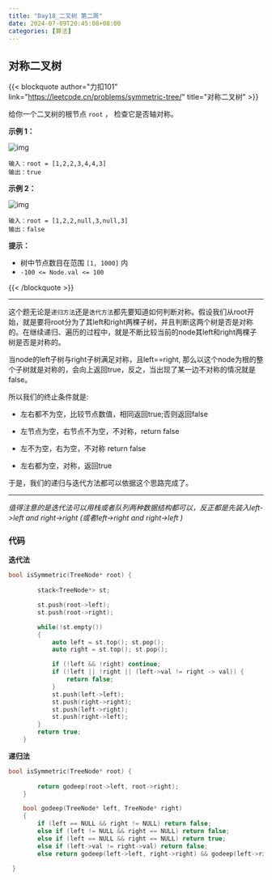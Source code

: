 ```yaml
---
title: "Day18_二叉树 第二周"
date: 2024-07-09T20:45:08+08:00
categories: [算法]
---
```


## 对称二叉树

{{< blockquote author="力扣101" link="https://leetcode.cn/problems/symmetric-tree/" title="对称二叉树" >}}

给你一个二叉树的根节点 `root` ， 检查它是否轴对称。

 

**示例 1：**

![img](https://obsdian-1304266993.cos.ap-chongqing.myqcloud.com/typora/1698026966-JDYPDU-image.png)

```
输入：root = [1,2,2,3,4,4,3]
输出：true
```

**示例 2：**

![img](https://obsdian-1304266993.cos.ap-chongqing.myqcloud.com/typora/1698027008-nPFLbM-image.png)

```
输入：root = [1,2,2,null,3,null,3]
输出：false
```

 

**提示：**

- 树中节点数目在范围 `[1, 1000]` 内
- `-100 <= Node.val <= 100`

{{< /blockquote >}}

---

这个题无论是`递归方法`还是`迭代方法`都先要知道如何判断对称。假设我们从root开始，就是要将root分为了其left和right两棵子树，并且判断这两个树是否是对称的。在继续递归、遍历的过程中，就是不断比较当前的node其left和right两棵子树是否是对称的。

当node的left子树与right子树满足对称，且left==right, 那么以这个node为根的整个子树就是对称的，会向上返回true，反之，当出现了某一边不对称的情况就是false。

所以我们的终止条件就是:

- 左右都不为空，比较节点数值，相同返回true;否则返回false

- 左节点为空，右节点不为空，不对称，return false
- 左不为空，右为空，不对称 return false
- 左右都为空，对称，返回true

于是，我们的递归与迭代方法都可以依据这个思路完成了。

---

*值得注意的是迭代法可以用栈或者队列两种数据结构都可以，反正都是先装入left->left and right->right (或者left->right and right->left )*

### 代码

**迭代法**

```c++
bool isSymmetric(TreeNode* root) {
        
        stack<TreeNode*> st;

        st.push(root->left);
        st.push(root->right);

        while(!st.empty())
        {
            auto left = st.top(); st.pop();
            auto right = st.top(); st.pop();

            if (!left && !right) continue;
            if (!left || !right || (left->val != right -> val)) {
                return false;
            }
            st.push(left->left);
            st.push(right->right);
            st.push(left->right);
            st.push(right->left);
        }
        return true;
    }
```

**递归法**

```c++
bool isSymmetric(TreeNode* root) {
        
        return godeep(root->left, root->right);
    }

    bool godeep(TreeNode* left, TreeNode* right)
    {
        if (left == NULL && right != NULL) return false;
        else if (left != NULL && right == NULL) return false;
        else if (left == NULL && right == NULL) return true;
        else if (left->val != right->val) return false;
        else return godeep(left->left, right->right) && godeep(left->right, right->left);

 }
```

